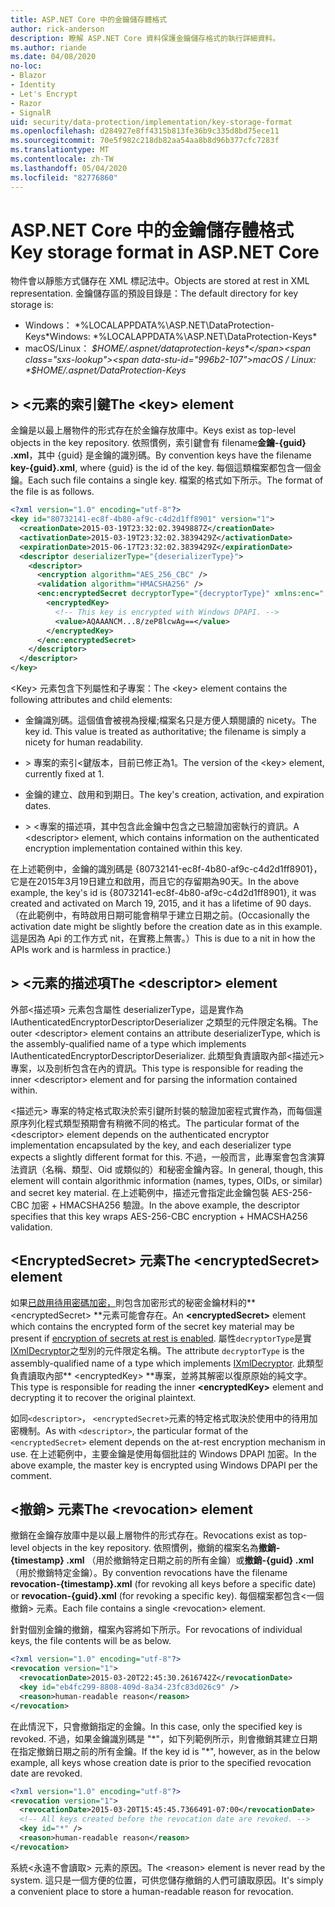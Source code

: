 ```yaml
---
title: ASP.NET Core 中的金鑰儲存體格式
author: rick-anderson
description: 瞭解 ASP.NET Core 資料保護金鑰儲存格式的執行詳細資料。
ms.author: riande
ms.date: 04/08/2020
no-loc:
- Blazor
- Identity
- Let's Encrypt
- Razor
- SignalR
uid: security/data-protection/implementation/key-storage-format
ms.openlocfilehash: d284927e8ff4315b813fe36b9c335d8bd75ece11
ms.sourcegitcommit: 70e5f982c218db82aa54aa8b8d96b377cfc7283f
ms.translationtype: MT
ms.contentlocale: zh-TW
ms.lasthandoff: 05/04/2020
ms.locfileid: "82776860"
---
```

# <a name="key-storage-format-in-aspnet-core"></a><span data-ttu-id="996b2-103">ASP.NET Core 中的金鑰儲存體格式</span><span class="sxs-lookup"><span data-stu-id="996b2-103">Key storage format in ASP.NET Core</span></span>

<a name="data-protection-implementation-key-storage-format"></a>

<span data-ttu-id="996b2-104">物件會以靜態方式儲存在 XML 標記法中。</span><span class="sxs-lookup"><span data-stu-id="996b2-104">Objects are stored at rest in XML representation.</span></span> <span data-ttu-id="996b2-105">金鑰儲存區的預設目錄是：</span><span class="sxs-lookup"><span data-stu-id="996b2-105">The default directory for key storage is:</span></span>

* <span data-ttu-id="996b2-106">Windows： \*%LOCALAPPDATA%\ASP.NET\DataProtection-Keys\*</span><span class="sxs-lookup"><span data-stu-id="996b2-106">Windows: \*%LOCALAPPDATA%\ASP.NET\DataProtection-Keys\*</span></span>
* <span data-ttu-id="996b2-107">macOS/Linux： *$HOME/.aspnet/dataprotection-keys*</span><span class="sxs-lookup"><span data-stu-id="996b2-107">macOS / Linux: *$HOME/.aspnet/DataProtection-Keys*</span></span>

## <a name="the-key-element"></a><span data-ttu-id="996b2-108">> \<元素的索引鍵</span><span class="sxs-lookup"><span data-stu-id="996b2-108">The \<key> element</span></span>

<span data-ttu-id="996b2-109">金鑰是以最上層物件的形式存在於金鑰存放庫中。</span><span class="sxs-lookup"><span data-stu-id="996b2-109">Keys exist as top-level objects in the key repository.</span></span> <span data-ttu-id="996b2-110">依照慣例，索引鍵會有 filename**金鑰-{guid} .xml**，其中 {guid} 是金鑰的識別碼。</span><span class="sxs-lookup"><span data-stu-id="996b2-110">By convention keys have the filename **key-{guid}.xml**, where {guid} is the id of the key.</span></span> <span data-ttu-id="996b2-111">每個這類檔案都包含一個金鑰。</span><span class="sxs-lookup"><span data-stu-id="996b2-111">Each such file contains a single key.</span></span> <span data-ttu-id="996b2-112">檔案的格式如下所示。</span><span class="sxs-lookup"><span data-stu-id="996b2-112">The format of the file is as follows.</span></span>

```xml
<?xml version="1.0" encoding="utf-8"?>
<key id="80732141-ec8f-4b80-af9c-c4d2d1ff8901" version="1">
  <creationDate>2015-03-19T23:32:02.3949887Z</creationDate>
  <activationDate>2015-03-19T23:32:02.3839429Z</activationDate>
  <expirationDate>2015-06-17T23:32:02.3839429Z</expirationDate>
  <descriptor deserializerType="{deserializerType}">
    <descriptor>
      <encryption algorithm="AES_256_CBC" />
      <validation algorithm="HMACSHA256" />
      <enc:encryptedSecret decryptorType="{decryptorType}" xmlns:enc="...">
        <encryptedKey>
          <!-- This key is encrypted with Windows DPAPI. -->
          <value>AQAAANCM...8/zeP8lcwAg==</value>
        </encryptedKey>
      </enc:encryptedSecret>
    </descriptor>
  </descriptor>
</key>
```

<span data-ttu-id="996b2-113">\<Key> 元素包含下列屬性和子專案：</span><span class="sxs-lookup"><span data-stu-id="996b2-113">The \<key> element contains the following attributes and child elements:</span></span>

* <span data-ttu-id="996b2-114">金鑰識別碼。這個值會被視為授權;檔案名只是方便人類閱讀的 nicety。</span><span class="sxs-lookup"><span data-stu-id="996b2-114">The key id. This value is treated as authoritative; the filename is simply a nicety for human readability.</span></span>

* <span data-ttu-id="996b2-115">> 專案的索引\<鍵版本，目前已修正為1。</span><span class="sxs-lookup"><span data-stu-id="996b2-115">The version of the \<key> element, currently fixed at 1.</span></span>

* <span data-ttu-id="996b2-116">金鑰的建立、啟用和到期日。</span><span class="sxs-lookup"><span data-stu-id="996b2-116">The key's creation, activation, and expiration dates.</span></span>

* <span data-ttu-id="996b2-117">> \<專案的描述項，其中包含此金鑰中包含之已驗證加密執行的資訊。</span><span class="sxs-lookup"><span data-stu-id="996b2-117">A \<descriptor> element, which contains information on the authenticated encryption implementation contained within this key.</span></span>

<span data-ttu-id="996b2-118">在上述範例中，金鑰的識別碼是 {80732141-ec8f-4b80-af9c-c4d2d1ff8901}，它是在2015年3月19日建立和啟用，而且它的存留期為90天。</span><span class="sxs-lookup"><span data-stu-id="996b2-118">In the above example, the key's id is {80732141-ec8f-4b80-af9c-c4d2d1ff8901}, it was created and activated on March 19, 2015, and it has a lifetime of 90 days.</span></span> <span data-ttu-id="996b2-119">（在此範例中，有時啟用日期可能會稍早于建立日期之前。</span><span class="sxs-lookup"><span data-stu-id="996b2-119">(Occasionally the activation date might be slightly before the creation date as in this example.</span></span> <span data-ttu-id="996b2-120">這是因為 Api 的工作方式 nit，在實務上無害。）</span><span class="sxs-lookup"><span data-stu-id="996b2-120">This is due to a nit in how the APIs work and is harmless in practice.)</span></span>

## <a name="the-descriptor-element"></a><span data-ttu-id="996b2-121">> \<元素的描述項</span><span class="sxs-lookup"><span data-stu-id="996b2-121">The \<descriptor> element</span></span>

<span data-ttu-id="996b2-122">外部\<描述項> 元素包含屬性 deserializerType，這是實作為 IAuthenticatedEncryptorDescriptorDeserializer 之類型的元件限定名稱。</span><span class="sxs-lookup"><span data-stu-id="996b2-122">The outer \<descriptor> element contains an attribute deserializerType, which is the assembly-qualified name of a type which implements IAuthenticatedEncryptorDescriptorDeserializer.</span></span> <span data-ttu-id="996b2-123">此類型負責讀取內部\<描述元> 專案，以及剖析包含在內的資訊。</span><span class="sxs-lookup"><span data-stu-id="996b2-123">This type is responsible for reading the inner \<descriptor> element and for parsing the information contained within.</span></span>

<span data-ttu-id="996b2-124">\<描述元> 專案的特定格式取決於索引鍵所封裝的驗證加密程式實作為，而每個還原序列化程式類型預期會有稍微不同的格式。</span><span class="sxs-lookup"><span data-stu-id="996b2-124">The particular format of the \<descriptor> element depends on the authenticated encryptor implementation encapsulated by the key, and each deserializer type expects a slightly different format for this.</span></span> <span data-ttu-id="996b2-125">不過，一般而言，此專案會包含演算法資訊（名稱、類型、Oid 或類似的）和秘密金鑰內容。</span><span class="sxs-lookup"><span data-stu-id="996b2-125">In general, though, this element will contain algorithmic information (names, types, OIDs, or similar) and secret key material.</span></span> <span data-ttu-id="996b2-126">在上述範例中，描述元會指定此金鑰包裝 AES-256-CBC 加密 + HMACSHA256 驗證。</span><span class="sxs-lookup"><span data-stu-id="996b2-126">In the above example, the descriptor specifies that this key wraps AES-256-CBC encryption + HMACSHA256 validation.</span></span>

## <a name="the-encryptedsecret-element"></a><span data-ttu-id="996b2-127">\<EncryptedSecret> 元素</span><span class="sxs-lookup"><span data-stu-id="996b2-127">The \<encryptedSecret> element</span></span>

<span data-ttu-id="996b2-128">如果[已啟用待用密碼加密，](xref:security/data-protection/implementation/key-encryption-at-rest)則包含加密形式的秘密金鑰材料的\*\* &lt;encryptedSecret&gt; \*\*元素可能會存在。</span><span class="sxs-lookup"><span data-stu-id="996b2-128">An **&lt;encryptedSecret&gt;** element which contains the encrypted form of the secret key material may be present if [encryption of secrets at rest is enabled](xref:security/data-protection/implementation/key-encryption-at-rest).</span></span> <span data-ttu-id="996b2-129">屬性`decryptorType`是實[IXmlDecryptor](/dotnet/api/microsoft.aspnetcore.dataprotection.xmlencryption.ixmldecryptor)之型別的元件限定名稱。</span><span class="sxs-lookup"><span data-stu-id="996b2-129">The attribute `decryptorType` is the assembly-qualified name of a type which implements [IXmlDecryptor](/dotnet/api/microsoft.aspnetcore.dataprotection.xmlencryption.ixmldecryptor).</span></span> <span data-ttu-id="996b2-130">此類型負責讀取內部\*\* &lt;encryptedKey&gt; \*\*專案，並將其解密以復原原始的純文字。</span><span class="sxs-lookup"><span data-stu-id="996b2-130">This type is responsible for reading the inner **&lt;encryptedKey&gt;** element and decrypting it to recover the original plaintext.</span></span>

<span data-ttu-id="996b2-131">如同`<descriptor>`， `<encryptedSecret>`元素的特定格式取決於使用中的待用加密機制。</span><span class="sxs-lookup"><span data-stu-id="996b2-131">As with `<descriptor>`, the particular format of the `<encryptedSecret>` element depends on the at-rest encryption mechanism in use.</span></span> <span data-ttu-id="996b2-132">在上述範例中，主要金鑰是使用每個批註的 Windows DPAPI 加密。</span><span class="sxs-lookup"><span data-stu-id="996b2-132">In the above example, the master key is encrypted using Windows DPAPI per the comment.</span></span>

## <a name="the-revocation-element"></a><span data-ttu-id="996b2-133">\<撤銷> 元素</span><span class="sxs-lookup"><span data-stu-id="996b2-133">The \<revocation> element</span></span>

<span data-ttu-id="996b2-134">撤銷在金鑰存放庫中是以最上層物件的形式存在。</span><span class="sxs-lookup"><span data-stu-id="996b2-134">Revocations exist as top-level objects in the key repository.</span></span> <span data-ttu-id="996b2-135">依照慣例，撤銷的檔案名為**撤銷-{timestamp} .xml** （用於撤銷特定日期之前的所有金鑰）或**撤銷-{guid} .xml** （用於撤銷特定金鑰）。</span><span class="sxs-lookup"><span data-stu-id="996b2-135">By convention revocations have the filename **revocation-{timestamp}.xml** (for revoking all keys before a specific date) or **revocation-{guid}.xml** (for revoking a specific key).</span></span> <span data-ttu-id="996b2-136">每個檔案都包含\<一個撤銷> 元素。</span><span class="sxs-lookup"><span data-stu-id="996b2-136">Each file contains a single \<revocation> element.</span></span>

<span data-ttu-id="996b2-137">針對個別金鑰的撤銷，檔案內容將如下所示。</span><span class="sxs-lookup"><span data-stu-id="996b2-137">For revocations of individual keys, the file contents will be as below.</span></span>

```xml
<?xml version="1.0" encoding="utf-8"?>
<revocation version="1">
  <revocationDate>2015-03-20T22:45:30.2616742Z</revocationDate>
  <key id="eb4fc299-8808-409d-8a34-23fc83d026c9" />
  <reason>human-readable reason</reason>
</revocation>
```

<span data-ttu-id="996b2-138">在此情況下，只會撤銷指定的金鑰。</span><span class="sxs-lookup"><span data-stu-id="996b2-138">In this case, only the specified key is revoked.</span></span> <span data-ttu-id="996b2-139">不過，如果金鑰識別碼是 "\*"，如下列範例所示，則會撤銷其建立日期在指定撤銷日期之前的所有金鑰。</span><span class="sxs-lookup"><span data-stu-id="996b2-139">If the key id is "\*", however, as in the below example, all keys whose creation date is prior to the specified revocation date are revoked.</span></span>

```xml
<?xml version="1.0" encoding="utf-8"?>
<revocation version="1">
  <revocationDate>2015-03-20T15:45:45.7366491-07:00</revocationDate>
  <!-- All keys created before the revocation date are revoked. -->
  <key id="*" />
  <reason>human-readable reason</reason>
</revocation>
```

<span data-ttu-id="996b2-140">系統\<永遠不會讀取> 元素的原因。</span><span class="sxs-lookup"><span data-stu-id="996b2-140">The \<reason> element is never read by the system.</span></span> <span data-ttu-id="996b2-141">這只是一個方便的位置，可供您儲存撤銷的人們可讀取原因。</span><span class="sxs-lookup"><span data-stu-id="996b2-141">It's simply a convenient place to store a human-readable reason for revocation.</span></span>
